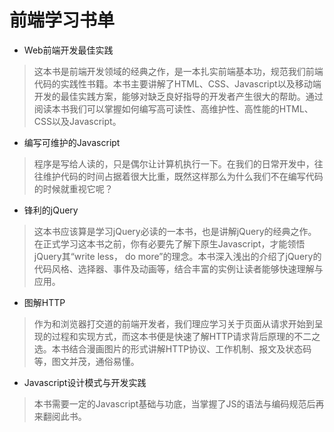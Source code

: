 # 前端学习书单

- Web前端开发最佳实践
> 这本书是前端开发领域的经典之作，是一本扎实前端基本功，规范我们前端代码的实践性书籍。本书主要讲解了HTML、CSS、Javascript以及移动端开发的最佳实践方案，能够对缺乏良好指导的开发者产生很大的帮助。通过阅读本书我们可以掌握如何编写高可读性、高维护性、高性能的HTML、CSS以及Javascript。

- 编写可维护的Javascript
> 程序是写给人读的，只是偶尔让计算机执行一下。在我们的日常开发中，往往维护代码的时间占据着很大比重，既然这样那么为什么我们不在编写代码的时候就重视它呢？

- 锋利的jQuery
> 这本书应该算是学习jQuery必读的一本书，也是讲解jQuery的经典之作。在正式学习这本书之前，你有必要先了解下原生Javascript，才能领悟jQuery其“write less， do more”的理念。本书深入浅出的介绍了jQuery的代码风格、选择器、事件及动画等，结合丰富的实例让读者能够快速理解与应用。

- 图解HTTP
> 作为和浏览器打交道的前端开发者，我们理应学习关于页面从请求开始到呈现的过程和实现方式，而这本书便是快速了解HTTP请求背后原理的不二之选。本书结合漫画图片的形式讲解HTTP协议、工作机制、报文及状态码等，图文并茂，通俗易懂。

- Javascript设计模式与开发实践
> 本书需要一定的Javascript基础与功底，当掌握了JS的语法与编码规范后再来翻阅此书。